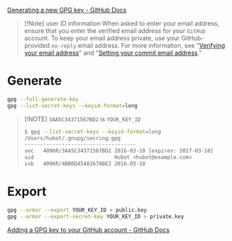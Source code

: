 

[Generating a new GPG key - GitHub Docs](https://docs.github.com/en/authentication/managing-commit-signature-verification/generating-a-new-gpg-key)

> [!Note] user ID information
When asked to enter your email address, ensure that you enter the verified email address for your `GitHub` account. To keep your email address private, use your GitHub-provided `no-reply` email address. For more information, see "[Verifying your email address](https://docs.github.com/en/account-and-profile/setting-up-and-managing-your-personal-account-on-github/managing-email-preferences/verifying-your-email-address)" and "[Setting your commit email address](https://docs.github.com/en/account-and-profile/setting-up-and-managing-your-personal-account-on-github/managing-email-preferences/setting-your-commit-email-address)."

# Generate

```bash
gpg --full-generate-key
gpg --list-secret-keys --keyid-format=long
```

> [!NOTE] `3AA5C34371567BD2` is `YOUR_KEY_ID`
>
> ```bash
> $ gpg --list-secret-keys --keyid-format=long
> /Users/hubot/.gnupg/secring.gpg
> ------------------------------------
> sec   4096R/3AA5C34371567BD2 2016-03-10 [expires: 2017-03-10]
> uid                          Hubot <hubot@example.com>
> ssb   4096R/4BB6D45482678BE3 2016-03-10
> ```

# Export

```bash
gpg --armor --export YOUR_KEY_ID > public.key
gpg --armor --export-secret-key YOUR_KEY_ID > private.key
```

[Adding a GPG key to your GitHub account - GitHub Docs](https://docs.github.com/en/authentication/managing-commit-signature-verification/adding-a-gpg-key-to-your-github-account)
